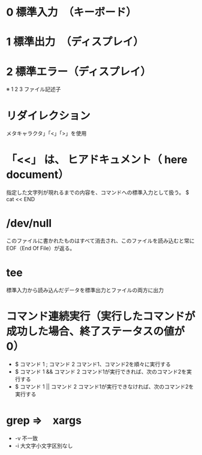 # 0 標準入力　（キーボード）

# 1 標準出力　（ディスプレイ）

# 2 標準エラー（ディスプレイ）

※ 1 2 3 ファイル記述子

# リダイレクション
メタキャラクタ」「<」「>」を使用

# 「<<」 は、 ヒアドキュメント（ here document）
 指定した文字列が現れるまでの内容を、コマンドへの標準入力として扱う。
 $ cat << END

# /dev/null
 このファイルに書かれたものはすべて消去され、このファイルを読み込むと常にEOF（End Of File）が返る。
 
 # tee
  標準入力から読み込んだデータを標準出力とファイルの両方に出力
  
 # コマンド連続実行（実行したコマンドが成功した場合、終了ステータスの値が0）
 - $ コマンド 1 ; コマンド 2
   コマンド1、コマンド2を順々に実行する
 - $ コマンド 1 && コマンド 2
   コマンド1が実行できれば、次のコマンド2を実行する 
 - $ コマンド 1 || コマンド 2
   コマンド1が実行できなければ、次のコマンド2を実行する
   
 # grep ⇒　xargs
 - -v 不一致
 - -i 大文字小文字区別なし
